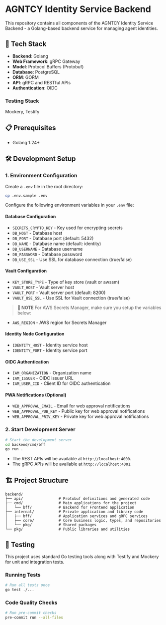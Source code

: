 # AGNTCY Identity Service Backend

This repository contains all components of the AGNTCY Identity Service Backend - a Golang-based backend service for managing agent identities.

## 🚀 Tech Stack

- **Backend**: Golang
- **Web Framework**: gRPC Gateway
- **Model**: Protocol Buffers (Protobuf)
- **Database**: PostgreSQL
- **ORM**: GORM
- **API**: gRPC and RESTful APIs
- **Authentication**: OIDC

### Testing Stack

Mockery, Testify

## 📋 Prerequisites

- Golang 1.24+

## 🛠 Development Setup

### 1. Environment Configuration

Create a `.env` file in the root directory:

```bash
cp .env.sample .env
```

Configure the following environment variables in your `.env` file:

#### Database Configuration

- `SECRETS_CRYPTO_KEY` - Key used for encrypting secrets
- `DB_HOST` - Database host
- `DB_PORT` - Database port (default: 5432)
- `DB_NAME` - Database name (default: identity)
- `DB_USERNAME` - Database username
- `DB_PASSWORD` - Database password
- `DB_USE_SSL` - Use SSL for database connection (true/false)

#### Vault Configuration

- `KEY_STORE_TYPE` - Type of key store (vault or awssm)
- `VAULT_HOST` - Vault server host
- `VAULT_PORT` - Vault server port (default: 8200)
- `VAULT_USE_SSL` - Use SSL for Vault connection (true/false)

> **📝 NOTE**
> For AWS Secrets Manager, make sure you setup the variables below:

- `AWS_REGION` - AWS region for Secrets Manager

#### Identity Node Configuration

- `IDENTITY_HOST` - Identity service host
- `IDENTITY_PORT` - Identity service port

#### OIDC Authentication

- `IAM_ORGANIZATION` - Organization name
- `IAM_ISSUER` - OIDC issuer URL
- `IAM_USER_CID` - Client ID for OIDC authentication

#### PWA Notifications (Optional)

- `WEB_APPROVAL_EMAIL` - Email for web approval notifications
- `WEB_APPROVAL_PUB_KEY` - Public key for web approval notifications
- `WEB_APPROVAL_PRIV_KEY` - Private key for web approval notifications

### 2. Start Development Server

```bash
# Start the development server
cd backend/cmd/bff
go run .
```

- The REST APIs will be available at `http://localhost:4000`.
- The gRPC APIs will be available at `http://localhost:4001`.

## 🏗 Project Structure

```text
backend/
├── api/                # Protobuf definitions and generated code
├── cmd/                # Main applications for the project
│   └── bff/            # Backend for Frontend application
├── internal/           # Private application and library code
│   ├── bff/            # Application services and gRPC services
│   ├── core/           # Core business logic, types, and repositories
│   └── pkg/            # Shared packages
└── pkg/                # Public libraries and utilities
```

## 🧪 Testing

This project uses standard Go testing tools along with Testify and Mockery for unit and integration tests.

### Running Tests

```bash
# Run all tests once
go test ./...
```

### Code Quality Checks

```bash
# Run pre-commit checks
pre-commit run --all-files
```
